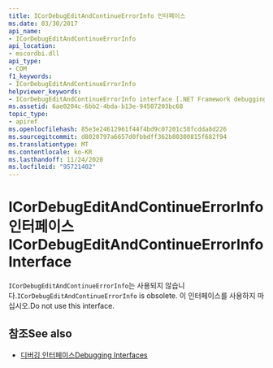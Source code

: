 ```yaml
---
title: ICorDebugEditAndContinueErrorInfo 인터페이스
ms.date: 03/30/2017
api_name:
- ICorDebugEditAndContinueErrorInfo
api_location:
- mscordbi.dll
api_type:
- COM
f1_keywords:
- ICorDebugEditAndContinueErrorInfo
helpviewer_keywords:
- ICorDebugEditAndContinueErrorInfo interface [.NET Framework debugging]
ms.assetid: 6ae0204c-6bb2-4bda-b13e-94507203bc68
topic_type:
- apiref
ms.openlocfilehash: 85e3e24612961f44f4bd9c07201c58fcdda8d226
ms.sourcegitcommit: d8020797a6657d0fbbdff362b80300815f682f94
ms.translationtype: MT
ms.contentlocale: ko-KR
ms.lasthandoff: 11/24/2020
ms.locfileid: "95721402"
---
```

# <a name="icordebugeditandcontinueerrorinfo-interface"></a><span data-ttu-id="d52f2-102">ICorDebugEditAndContinueErrorInfo 인터페이스</span><span class="sxs-lookup"><span data-stu-id="d52f2-102">ICorDebugEditAndContinueErrorInfo Interface</span></span>

<span data-ttu-id="d52f2-103">`ICorDebugEditAndContinueErrorInfo`는 사용되지 않습니다.</span><span class="sxs-lookup"><span data-stu-id="d52f2-103">`ICorDebugEditAndContinueErrorInfo` is obsolete.</span></span> <span data-ttu-id="d52f2-104">이 인터페이스를 사용하지 마십시오.</span><span class="sxs-lookup"><span data-stu-id="d52f2-104">Do not use this interface.</span></span>  
  
## <a name="see-also"></a><span data-ttu-id="d52f2-105">참조</span><span class="sxs-lookup"><span data-stu-id="d52f2-105">See also</span></span>

- [<span data-ttu-id="d52f2-106">디버깅 인터페이스</span><span class="sxs-lookup"><span data-stu-id="d52f2-106">Debugging Interfaces</span></span>](debugging-interfaces.md)
